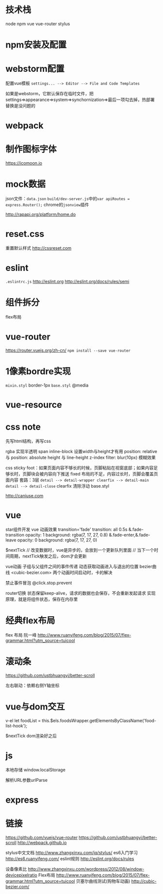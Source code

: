 # 技术栈

node
npm
vue
vue-router
stylus

# npm安装及配置

# webstorm配置

配置vue模板
`settings... --> Editor --> File and Code Templates`

如果是webstorm，它默认保存在临时文件，把settings=>appearance=>system=>synchornization=>最后一项勾去掉，热部署替换是没问题的

# webpack

# 制作图标字体

<https://icomoon.io>

# mock数据

json文件：`data.json`
`build/dev-server.js`中的`var apiRoutes = express.Router();`
chrome的`jsonview`插件

<http://rapapi.org/platform/home.do>

# reset.css

重置默认样式
<http://cssreset.com>

# eslint

`.eslintrc.js`
<http://eslint.org>
<http://eslint.org/docs/rules/semi>

# 组件拆分

flex布局

# vue-router

<https://router.vuejs.org/zh-cn/>
`npm install --save vue-router`

# 1像素bordre实现

`mixin.styl` border-1px
`base.styl` @media

# vue-resource

# css note

先写html结构，再写css

rgba 实现半透明
span inline-block 设置width与height才有用
position: relative 与 position: absolute
height 与 line-height
z-index
filter: blur(10px)  模糊效果

css sticky foot：如果页面内容不够长的时候，页脚粘贴在视窗底部；如果内容足够长时，页脚块会被内容向下推送
    fixed 布局的不足，内容过长时，页脚会覆盖页面内容
  套路：3层 `detail --> detail-wrapper clearfix --> detail-main`
            `detail --> detail-close`
  clearfix  清除浮动  base.styl
  
<http://caniuse.com>

# vue

star组件开发
vue 动画效果
transition='fade'
      transition: all 0.5s
      &.fade-transition
        opacity: 1
        background: rgba(7, 17, 27, 0.8)
      &.fade-enter,&.fade-leave
        opacity: 0
        background: rgba(7, 17, 27, 0)

$nextTick
// 改变数据时，vue是异步的，会放到一个更新队列里面
// 当下一个时间周期，nextTick觖发之后，dom才会更新
        
vue动画
子组与父组件之间的事件传递
动态获取动画进入与退出的位置
bezier曲线 <cubic-bezier.com>
两个动画时间启动时，卡的解决

禁止事件冒泡
@click.stop.prevent

router切换
状态保留keep-alive，请求的数据也会保存，不会重新发起请求
实现原理，就是将组件状态，保存在内存里

# 经典flex布局

flex 布局 阮一峰
<http://www.ruanyifeng.com/blog/2015/07/flex-grammar.html?utm_source=tuicool>

# 滚动条

<https://github.com/ustbhuangyi/better-scroll>

左右联动：依赖右侧Y轴坐标

# vue与dom交互

v-el
let foodList = this.$els.foodsWrapper.getElementsByClassName('food-list-hook');

$nextTick dom渲染好之后

# js

本地存储
window.localStorage

解析URL参数urlParse

# express


# 链接

<https://github.com/vuejs/vue-router>
<https://github.com/ustbhuangyi/better-scroll>
<http://webpack.github.io>

stylus中文文档 <http://www.zhangxinxu.com/jq/stylus/>
es6入门学习 <http://es6.ruanyifeng.com/>
eslint规则 <http://eslint.org/docs/rules>

设备像素比 <http://www.zhangxinxu.com/wordpress/2012/08/window-devicepixelratio>
Flex布局 <http://www.ruanyifeng.com/blog/2015/07/flex-grammar.html?utm_source=tuicool>
贝塞尔曲线测试(购物车动画) <http://cubic-bezier.com/>
